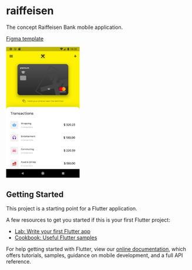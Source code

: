# raiffeisen

The concept Raiffeisen Bank mobile application.

[Figma template](https://www.figma.com/file/mrb8wBoyFKUOe2ENxCncP4/Raiffeisen-Copy?node-id=0%3A1)

<img src="/docs/images/preview.png" alt="preview" width="200"/>

## Getting Started

This project is a starting point for a Flutter application.

A few resources to get you started if this is your first Flutter project:

- [Lab: Write your first Flutter app](https://flutter.dev/docs/get-started/codelab)
- [Cookbook: Useful Flutter samples](https://flutter.dev/docs/cookbook)

For help getting started with Flutter, view our
[online documentation](https://flutter.dev/docs), which offers tutorials,
samples, guidance on mobile development, and a full API reference.
